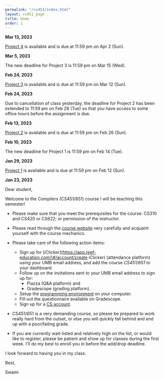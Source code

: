 ```yaml
---
permalink: "/cs451/index.html"
layout: cs451_page
title: Home
order: 1
---
```


**Mar 13, 2023**

[Project 4](projects.html) is available and is due at 11:59 pm on Apr 2 (Sun).

**Mar 5, 2023**

The new deadline for Project 3 is 11:59 pm on Mar 15 (Wed).

**Feb 24, 2023**

[Project 3](projects.html) is available and is due at 11:59 pm on Mar 12 (Sun).

**Feb 24, 2023**

Due to cancellation of class yesterday, the deadline for Project 2 has been extended to
11:59 pm on Feb 28 (Tue) so that you have access to some office hours before the assignment
is due.

**Feb 13, 2023**

[Project 2](projects.html) is available and is due at 11:59 pm on Feb 26 (Sun).

**Feb 10, 2023**

The new deadline for Project 1 is 11:59 pm on Feb 14 (Tue).

**Jan 29, 2023**

[Project 1](projects.html) is available and is due at 11:59 pm on Feb 12 (Sun).

**Jan 23, 2023**

Dear student,

Welcome to the Compilers (CS451/651) course I will be teaching this semester!

- Please make sure that you meet the prerequisites for the course: CS310 and CS420 or CS622; or permission of the instructor. 

- Please read through the [course website](/cs451/) very carefully and acquaint yourself with the course mechanics.

- Please take care of the following action items:
  - Sign up for [iClicker](https://app.reef-education.com/\#/account/create iClicker) (attendance platform) using your UMB email address, and add the course *CS451/651* to your dashboard.
  - Follow up on the invitations sent to your UMB email address to sign up for:
      - Piazza (Q&A platform) and
      - Gradescope (grading platform).
  - Setup the [programming environment](https://www.cs.umb.edu/~siyer/teaching/cs451/cc_programming_environment_setup.pdf) on your computer.
  - Fill out the questionnaire available on Gradescope.
  - Sign up for a [CS account](course_info.html#cs_account).

- CS451/651 is a very demanding course, so please be prepared to work really hard from the outset, or else you will quickly fall behind and end up with a poor/failing grade.

- If you are currently wait-listed and relatively high on the list, or would like to register, please be patient and show up for classes during the first week. I'll do my best to enroll you in before the add/drop deadline.

I look forward to having you in my class.

Best,

Swami